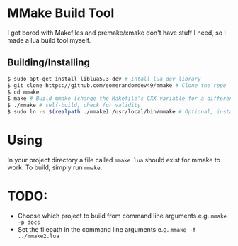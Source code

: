 # MMake Build Tool

I got bored with Makefiles and premake/xmake don't have stuff I need, so I made a lua build tool myself.

## Building/Installing
```sh
$ sudo apt-get install liblua5.3-dev # Intall lua dev library
$ git clone https://github.com/somerandomdev49/mmake # Clone the repo
$ cd mmake
$ make # Build mmake (change the Makefile's CXX variable for a different compiler)
$ ./mmake # self-build, check for validity
$ sudo ln -s $(realpath ./mmake) /usr/local/bin/mmake # Optional, install to /usr/local
```

# Using
In your project directory a file called `mmake.lua` should exist for mmake to work. To build, simply run `mmake`.

# TODO:
- Choose which project to build from command line arguments e.g. `mmake -p docs`
- Set the filepath in the command line arguments e.g. `mmake -f ../mmake2.lua`
